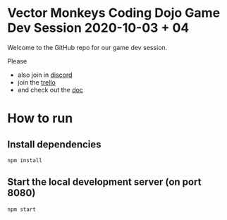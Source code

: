 # Vector Monkeys Coding Dojo Game Dev Session 2020-10-03 + 04
Welcome to the GitHub repo for our game dev session.

Please
* also join in [discord](https://discord.gg/nKMYqD)
* join the [trello](https://trello.com/b/BA8Hl0gK/game-dev-2020-10-0304)
* and check out the [doc](https://docs.google.com/document/d/1KXyBbbSeEYwZWmmzd-1DQ6IxI9Zw5MNtJTyMrL2TV0o/edit#)

# How to run
## Install dependencies
```
npm install
```

## Start the local development server (on port 8080)
```
npm start
```